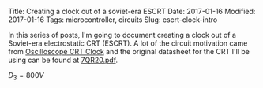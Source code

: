 Title: Creating a clock out of a soviet-era ESCRT
Date: 2017-01-16
Modified: 2017-01-16
Tags: microcontroller, circuits
Slug: escrt-clock-intro

In this series of posts, I'm going to document creating a clock out of a
Soviet-era electrostatic CRT (ESCRT). A lot of the circuit motivation came from
[Oscilloscope CRT Clock](https://web.jfet.org/vclk/) and the original datasheet for the CRT I'll be using
can be found at [7QR20.pdf](https://frank.pocnet.net/sheets/183/7/7QR20.pdf).

$D_3 = 800V$
